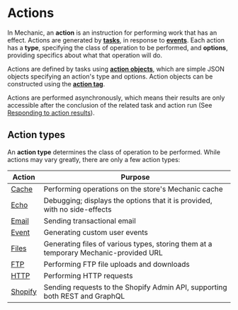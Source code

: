 # Actions

In Mechanic, an **action** is an instruction for performing work that has an effect. Actions are generated by [**tasks**](../tasks/), in response to [**events**](../events/). Each action has a **type**, specifying the class of operation to be performed, and **options**, providing specifics about what that operation will do.

Actions are defined by tasks using [**action objects**](../tasks/code/action-objects.md), which are simple JSON objects specifying an action's type and options. Action objects can be constructed using the [**action tag**](../../platform/liquid/tags/action.md).

Actions are performed asynchronously, which means their results are only accessible after the conclusion of the related task and action run (See [Responding to action results](../../techniques/responding-to-action-results.md)).

## Action types

An **action type** determines the class of operation to be performed. While actions may vary greatly, there are only a few action types:

| Action                             | Purpose                                                                              |
| ---------------------------------- | ------------------------------------------------------------------------------------ |
| [Cache](cache.md)                  | Performing operations on the store's Mechanic cache                                  |
| [Echo](echo.md)                    | Debugging; displays the options that it is provided, with no side-effects            |
| [Email](email.md)                  | Sending transactional email                                                          |
| [Event](event.md)                  | Generating custom user events                                                        |
| [Files](files.md)                  | Generating files of various types, storing them at a temporary Mechanic-provided URL |
| [FTP](ftp.md)                      | Performing FTP file uploads and downloads                                            |
| [HTTP](http.md)                    | Performing HTTP requests                                                             |
| [Shopify](integrations/shopify.md) | Sending requests to the Shopify Admin API, supporting both REST and GraphQL          |
